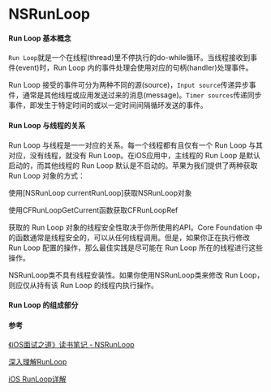 #  NSRunLoop


#### Run Loop 基本概念
`Run Loop`就是一个在线程(thread)里不停执行的do-while循环。当线程接收到事件(event)时，Run Loop 内的事件处理会使用对应的句柄(handler)处理事件。

Run Loop 接受的事件可分为两种不同的源(source)，`Input source`传递异步事件，通常是其他线程或应用发送过来的消息(message)。`Timer sources`传递同步事件，即发生于特定时间的或以一定时间间隔循环发送的事件。

#### Run Loop 与线程的关系
Run Loop 与线程是一一对应的关系。每一个线程都有且仅有一个 Run Loop 与其对应，没有线程，就没有 Run Loop。在iOS应用中，主线程的 Run Loop 是默认启动的，而其他线程的 Run Loop 默认是不启动的。苹果为我们提供了两种获取 Run Loop 对象的方式：

使用[NSRunLoop currentRunLoop]获取NSRunLoop对象

使用CFRunLoopGetCurrent函数获取CFRunLoopRef

获取的 Run Loop 对象的线程安全性取决于你所使用的API。Core Foundation 中的函数通常是线程安全的，可以从任何线程调用。但是，如果你正在执行修改 Run Loop 配置的操作，那么最佳实践是尽可能在 Run Loop 所在的线程进行这些操作。

NSRunLoop类不具有线程安装性。如果你使用NSRunLoop类来修改 Run Loop，则应仅从持有该 Run Loop 的线程内执行操作。

#### Run Loop 的组成部分


#### 参考
[《iOS面试之道》读书笔记 - NSRunLoop](https://www.jianshu.com/p/4edcb2ab18d4)

[深入理解RunLoop](https://blog.ibireme.com/2015/05/18/runloop/)

[iOS RunLoop详解](https://www.jianshu.com/p/b80a8d4484e6)
